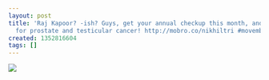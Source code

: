 ```yaml
---
layout: post
title: 'Raj Kapoor? -ish? Guys, get your annual checkup this month, and make a donation
  for prostate and testicular cancer! http://mobro.co/nikhiltri #movember'
created: 1352816604
tags: []
---
```

![](http://24.media.tumblr.com/tumblr_mdfjz0ljRt1rsr8w3o1_500.jpg)


